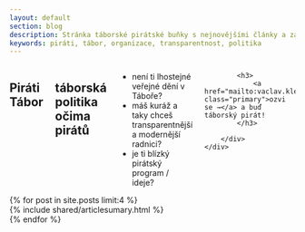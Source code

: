 ```yaml
---
layout: default
section: blog
description: Stránka táborské pirátské buňky s nejnovějšími články a základním rozcestníkem.
keywords: piráti, tábor, organizace, transparentnost, politika
---
```


<section class="callout large">
	<div class="row">
		<div class="small-12 faded medium-8 columns">
			<h1>Piráti Tábor</h1>
      <h2 class="subheader">táborská politika očima pirátů</h2>
			<ul>
				<li>není ti lhostejné veřejné dění v Táboře?</li>
				<li>máš kuráž a taky chceš transparentnější a modernější radnici?</li>
				<li>je ti blízký pirátský program / ideje?</li>
			</ul>

			<h3>
				<a href="mailto:vaclav.klecanda@pirati.cz" class="primary">ozvi se →</a> a buď táborský pirát!
			</h3>

		</div>
	</div>
</section>

<section>
  <div class="row small-up-1 medium-up-2">
  {% for post in site.posts limit:4 %}
    <div class="column">
    {% include shared/articlesumary.html %}
    </div>
  {% endfor %}
  </div>
</section>
